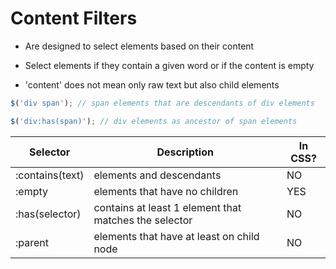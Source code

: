 # Content Filters

- Are designed to select elements based on their content

- Select elements if they contain a given word or if the content is empty

- 'content' does not mean only raw text but also child elements


```javascript
$('div span'); // span elements that are descendants of div elements

$('div:has(span)'); // div elements as ancestor of span elements
```

Selector        | Description | In CSS?
----------------|-------------|--------
:contains(text) | elements and descendants | NO
:empty          | elements that have no children | YES
:has(selector)  | contains at least 1 element that matches the selector | NO
:parent         | elements that have at least on child node | NO
